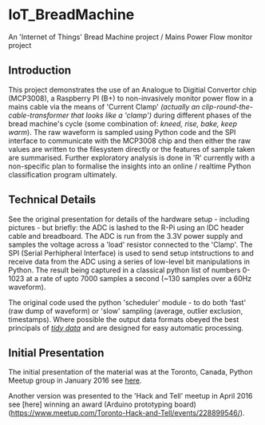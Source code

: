 # IoT_BreadMachine
An 'Internet of Things' Bread Machine project / Mains Power Flow monitor project

## Introduction
This project demonstrates the use of an Analogue to Digitial Convertor chip (MCP3008), a Raspberry PI (B+) to non-invasively monitor power flow in a mains cable via the means of 'Current Clamp' _(actually an clip-round-the-cable-transformer that looks like a 'clamp')_ during different phases of the bread machine's cycle (some combination of: _kneed, rise, bake, keep warm_).  The raw waveform is sampled using Python code and the SPI interface to communicate with the MCP3008 chip and then either the raw values are written to the filesystem directly or the features of sample taken are summarised.  Further exploratory analysis is done in 'R' currently with a non-specific plan to formalise the insights into an online / realtime Python classification program ultimately.

## Technical Details
See the original presentation for details of the hardware setup - including pictures - but briefly: the ADC is lashed to the R-Pi using an IDC header cable and breadboard.  The ADC is run from the 3.3V power supply and samples the voltage across a 'load' resistor connected to the 'Clamp'.  The SPI (Serial Perhipheral Interface) is used to send setup intstructions to and receive data from the ADC using a series of low-level bit manipulations in Python.  The result being captured in a classical python list of numbers 0-1023 at a rate of upto 7000 samples a second (~130 samples over a 60Hz waveform).

The original code used the python 'scheduler' module - to do both 'fast' (raw dump of waveform) or 'slow' sampling (average, outlier exclusion, timestamps).  Where possible the output data formats obeyed the best principals of [_tidy data_](https://www.jstatsoft.org/article/view/v059i10) and are designed for easy automatic processing.

## Initial Presentation 
The initial presentation of the material was at the Toronto, Canada, Python Meetup group in January 2016 see [here](http://www.meetup.com/Python-Toronto/events/228102106/).

Another version was presented to the 'Hack and Tell' meetup in April 2016 see [here] winning an award (Arduino prototyping board)
(https://www.meetup.com/Toronto-Hack-and-Tell/events/228899546/).
